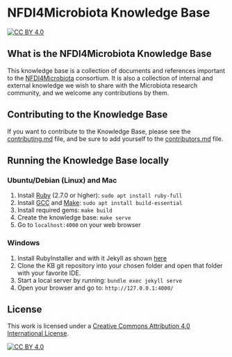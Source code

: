 # NFDI4Microbiota Knowledge Base

[![CC BY 4.0][cc-by-shield]][cc-by]

## What is the NFDI4Microbiota Knowledge Base

This knowledge base is a collection of documents and references important to the [NFDI4Microbiota](https://nfdi4microbiota.de/) consortium. It is also a collection of internal and external knowledge we wish to share with the Microbiota research community, and we welcome any contributions by them.

## Contributing to the Knowledge Base

If you want to contribute to the Knowledge Base, please see the [contributing.md](https://github.com/NFDI4Microbiota/nfdi4microbiota-knowledge-base/blob/main/docs/_Getting-Started/contributing.md) file, and be sure to add yourself to the [contributors.md](https://github.com/NFDI4Microbiota/nfdi4microbiota-knowledge-base/blob/main/docs/_Getting-Started/contributors.md) file.

## Running the Knowledge Base locally

### Ubuntu/Debian (Linux) and Mac

1. Install [Ruby](https://www.ruby-lang.org/en/downloads/) (2.7.0 or higher): `sudo apt install ruby-full`
2. Install [GCC](https://gcc.gnu.org/install/) and [Make](https://www.gnu.org/software/make/): `sudo apt install build-essential`
3. Install required gems: `make build`
4. Create the knowledge base: `make serve`
5. Go to `localhost:4000` on your web browser

### Windows
1. Install RubyInstaller and with it Jekyll as shown [here](https://jekyllrb.com/docs/installation/windows/)
2. Clone the KB git repository into your chosen folder and open that folder with your favorite IDE.
3. Start a local server by running: `bundle exec jekyll serve`
4. Open your browser and go to: `http://127.0.0.1:4000/`

## License

This work is licensed under a
[Creative Commons Attribution 4.0 International License][cc-by].

[![CC BY 4.0][cc-by-image]][cc-by]

[cc-by]: http://creativecommons.org/licenses/by/4.0/
[cc-by-image]: https://i.creativecommons.org/l/by/4.0/88x31.png
[cc-by-shield]: https://img.shields.io/badge/License-CC%20BY%204.0-lightgrey.svg
